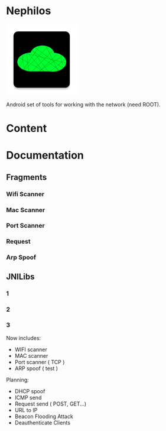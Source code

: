 # Nephilos

![](./app/src/main/res/mipmap-xxxhdpi/ic_launcher.webp "Nephilos")

Android set of tools for working with the network (need ROOT).

# Content

# Documentation

## Fragments

### Wifi Scanner
### Mac Scanner
### Port Scanner
### Request
### Arp Spoof

## JNILibs
### 1 
### 2
### 3



Now includes:
- WIFI scanner
- MAC scanner
- Port scanner ( TCP )
- ARP spoof ( test )

Planning:
- DHCP spoof
- ICMP send
- Request send ( POST, GET...)
- URL to IP
- Beacon Flooding Attack
- Deauthenticate Clients